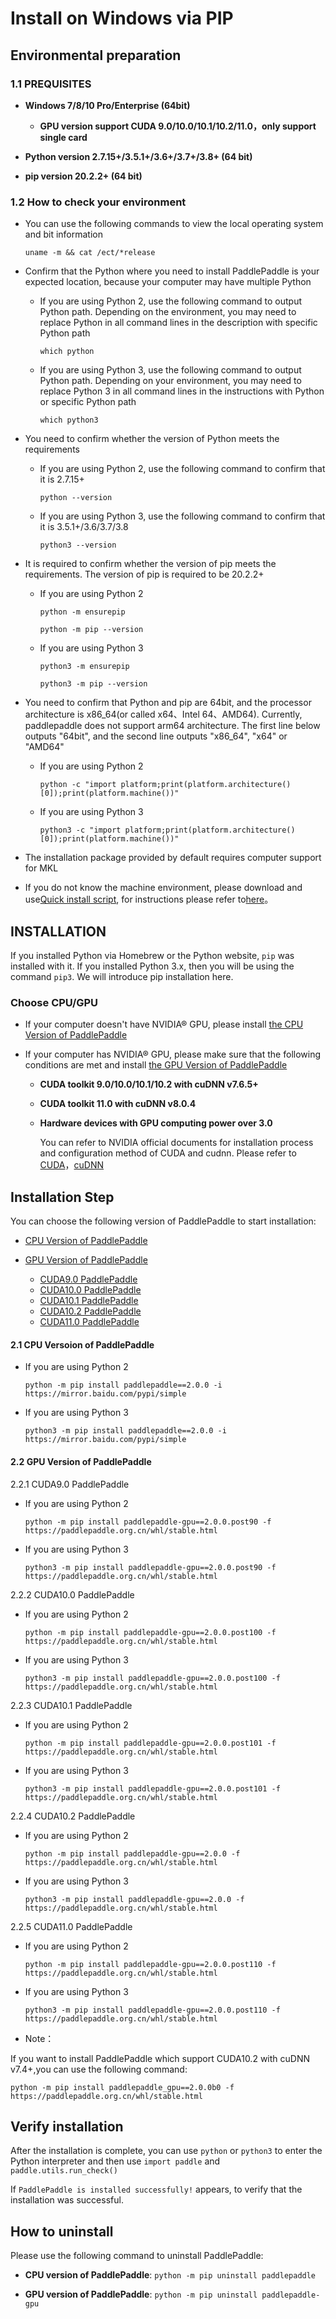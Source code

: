 # Install on Windows via PIP

## Environmental preparation

### 1.1 PREQUISITES

* **Windows 7/8/10 Pro/Enterprise (64bit)**
  * **GPU version support CUDA 9.0/10.0/10.1/10.2/11.0，only support single card**

* **Python version 2.7.15+/3.5.1+/3.6+/3.7+/3.8+ (64 bit)**

* **pip version 20.2.2+ (64 bit)**

### 1.2 How to check your environment

* You can use the following commands to view the local operating system and bit information

  ```
  uname -m && cat /ect/*release
  ```



* Confirm that the Python where you need to install PaddlePaddle is your expected location, because your computer may have multiple Python

  * If you are using Python 2, use the following command to output Python path. Depending on the environment, you may need to replace Python in all command lines in the description with specific Python path

    ```
    which python
    ```

  * If you are using Python 3, use the following command to output Python path. Depending on your environment, you may need to replace Python 3 in all command lines in the instructions with Python or specific Python path

    ```
    which python3
    ```



* You need to confirm whether the version of Python meets the requirements

  * If you are using Python 2, use the following command to confirm that it is 2.7.15+

        python --version

  * If you are using Python 3, use the following command to confirm that it is 3.5.1+/3.6/3.7/3.8

        python3 --version


* It is required to confirm whether the version of pip meets the requirements. The version of pip is required to be 20.2.2+

  * If you are using Python 2

    ```
    python -m ensurepip
    ```

    ```
    python -m pip --version
    ```

  * If you are using Python 3

    ```
    python3 -m ensurepip
    ```

    ```
    python3 -m pip --version
    ```



* You need to confirm that Python and pip are 64bit, and the processor architecture is x86_64(or called x64、Intel 64、AMD64). Currently, paddlepaddle does not support arm64 architecture. The first line below outputs "64bit", and the second line outputs "x86_64", "x64" or "AMD64"

  * If you are using Python 2

    ```
    python -c "import platform;print(platform.architecture()[0]);print(platform.machine())"
    ```

  * If you are using Python 3

    ```
    python3 -c "import platform;print(platform.architecture()[0]);print(platform.machine())"
    ```



* The installation package provided by default requires computer support for MKL

* If you do not know the machine environment, please download and use[Quick install script](https://fast-install.bj.bcebos.com/fast_install.sh), for instructions please refer to[here](https://github.com/PaddlePaddle/FluidDoc/tree/develop/doc/fluid/install/install_script.md)。



## INSTALLATION

If you installed Python via Homebrew or the Python website, `pip` was installed with it. If you installed Python 3.x, then you will be using the command `pip3`. We will introduce pip installation here.

### Choose CPU/GPU

* If your computer doesn't have NVIDIA® GPU, please install [the CPU Version of PaddlePaddle](#cpu)

* If your computer has NVIDIA® GPU, please make sure that the following conditions are met and install [the GPU Version of PaddlePaddle](#gpu)

  * **CUDA toolkit 9.0/10.0/10.1/10.2 with cuDNN v7.6.5+**

  * **CUDA toolkit 11.0 with cuDNN v8.0.4**

  * **Hardware devices with GPU computing power over 3.0**

    You can refer to NVIDIA official documents for installation process and configuration method of CUDA and cudnn. Please refer to [CUDA](https://docs.nvidia.com/cuda/cuda-installation-guide-linux/)，[cuDNN](https://docs.nvidia.com/deeplearning/sdk/cudnn-install/)


## Installation Step

You can choose the following version of PaddlePaddle to start installation:

* [CPU Version of PaddlePaddle](#cpu)

* [GPU Version of PaddlePaddle](#gpu)
  * [CUDA9.0 PaddlePaddle](#cuda9)
  * [CUDA10.0 PaddlePaddle](#cuda10)
  * [CUDA10.1 PaddlePaddle](#cuda10.1)
  * [CUDA10.2 PaddlePaddle](#cuda10.2)
  * [CUDA11.0 PaddlePaddle](#cuda11)



#### 2.1 <span id="cpu">CPU Versoion of PaddlePaddle</span>

* If you are using Python 2

  ```
  python -m pip install paddlepaddle==2.0.0 -i https://mirror.baidu.com/pypi/simple
  ```

* If you are using Python 3

  ```
  python3 -m pip install paddlepaddle==2.0.0 -i https://mirror.baidu.com/pypi/simple
  ```



#### 2.2<span id="gpu"> GPU Version of PaddlePaddle</span>



2.2.1 <span id="cuda9">CUDA9.0 PaddlePaddle</span>

* If you are using Python 2

  ```
  python -m pip install paddlepaddle-gpu==2.0.0.post90 -f https://paddlepaddle.org.cn/whl/stable.html
  ```

* If you are using Python 3

  ```
  python3 -m pip install paddlepaddle-gpu==2.0.0.post90 -f https://paddlepaddle.org.cn/whl/stable.html
  ```



2.2.2 <span id="cuda10">CUDA10.0 PaddlePaddle</span>

* If you are using Python 2

  ```
  python -m pip install paddlepaddle-gpu==2.0.0.post100 -f https://paddlepaddle.org.cn/whl/stable.html
  ```

* If you are using Python 3

  ```
  python3 -m pip install paddlepaddle-gpu==2.0.0.post100 -f https://paddlepaddle.org.cn/whl/stable.html
  ```



2.2.3 <span id="cuda10.1">CUDA10.1 PaddlePaddle</span>

* If you are using Python 2

  ```
  python -m pip install paddlepaddle-gpu==2.0.0.post101 -f https://paddlepaddle.org.cn/whl/stable.html
  ```

* If you are using Python 3

  ```
  python3 -m pip install paddlepaddle-gpu==2.0.0.post101 -f https://paddlepaddle.org.cn/whl/stable.html
  ```



2.2.4 <span id="cuda10.2">CUDA10.2 PaddlePaddle</span>

* If you are using Python 2

  ```
  python -m pip install paddlepaddle-gpu==2.0.0 -f https://paddlepaddle.org.cn/whl/stable.html
  ```

* If you are using Python 3

  ```
  python3 -m pip install paddlepaddle-gpu==2.0.0 -f https://paddlepaddle.org.cn/whl/stable.html
  ```



2.2.5 <span id="cuda11">CUDA11.0 PaddlePaddle</span>

* If you are using Python 2

  ```
  python -m pip install paddlepaddle-gpu==2.0.0.post110 -f https://paddlepaddle.org.cn/whl/stable.html
  ```

* If you are using Python 3

  ```
  python3 -m pip install paddlepaddle-gpu==2.0.0.post110 -f https://paddlepaddle.org.cn/whl/stable.html
  ```

* Note：

If you want to install PaddlePaddle which support CUDA10.2 with cuDNN v7.4+,you can use the following command:

  ```
  python -m pip install paddlepaddle_gpu==2.0.0b0 -f https://paddlepaddle.org.cn/whl/stable.html
  ```



## Verify installation

After the installation is complete, you can use `python` or `python3` to enter the Python interpreter and then use `import paddle` and `paddle.utils.run_check()`

If `PaddlePaddle is installed successfully!` appears, to verify that the installation was successful.

## How to uninstall

Please use the following command to uninstall PaddlePaddle:

* **CPU version of PaddlePaddle**: `python -m pip uninstall paddlepaddle`

* **GPU version of PaddlePaddle**: `python -m pip uninstall paddlepaddle-gpu`
